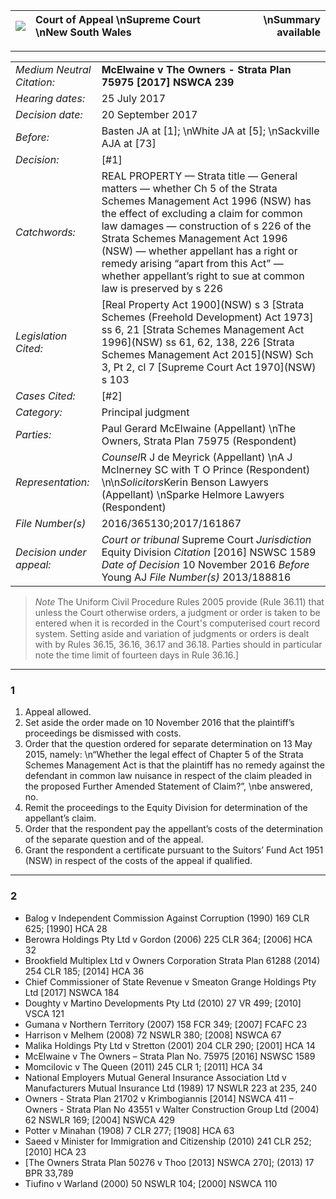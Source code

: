 ![](./img/nswcaselaw.png) | Court of Appeal  \\nSupreme Court  \\nNew South Wales |  \\nSummary available 
:-|:-|-:

- - -
|                           |                                                 |
:-------------------------- | ----------------------------------------------- |
 _Medium Neutral Citation:_ | **McElwaine v The Owners - Strata Plan 75975 [2017] NSWCA 239**
 _Hearing dates:_           | 25 July 2017                                  
 _Decision date:_           | 20 September 2017                             
 _Before:_                  | Basten JA at [1];  \\nWhite JA at [5];  \\nSackville AJA at [73] 
 _Decision:_                | [#1] 
 _Catchwords:_              | REAL PROPERTY — Strata title — General matters — whether Ch 5 of the Strata Schemes Management Act 1996 (NSW) has the effect of excluding a claim for common law damages — construction of s 226 of the Strata Schemes Management Act 1996 (NSW) — whether appellant has a right or remedy arising “apart from this Act” — whether appellant’s right to sue at common law is preserved by s 226 
 _Legislation Cited:_       | [Real Property Act 1900]\(NSW\) s 3  [Strata Schemes (Freehold Development) Act 1973] ss 6, 21  [Strata Schemes Management Act 1996]\(NSW\) ss 61, 62, 138, 226  [Strata Schemes Management Act 2015]\(NSW\) Sch 3, Pt 2, cl 7  [Supreme Court Act 1970]\(NSW\) s 103 
 _Cases Cited:_             | [#2] 
 _Category:_                | Principal judgment                            
 _Parties:_                 | Paul Gerard McElwaine (Appellant)  \\nThe Owners, Strata Plan 75975 (Respondent)                             |
 _Representation:_          | *Counsel*R J de Meyrick (Appellant)  \\nA J McInerney SC with T O Prince (Respondent)  \\n\\n*Solicitors*Kerin Benson Lawyers (Appellant)  \\nSparke Helmore Lawyers (Respondent) 
 _File Number(s)_           | 2016/365130;2017/161867                       
 _Decision under appeal:_   | _Court or tribunal_ Supreme Court   _Jurisdiction_ Equity Division _Citation_ [2016] NSWSC 1589 _Date of Decision_ 10 November 2016 _Before_ Young AJ _File Number(s)_ 2013/188816

> *Note* The Uniform Civil Procedure Rules 2005 provide (Rule 36.11)
> that unless the Court otherwise orders, a judgment or order is taken to be entered when it is recorded in the Court's computerised court record system. Setting aside and variation of judgments or orders is dealt with by Rules 36.15, 36.16, 36.17 and 36.18. Parties should in particular note the time limit of fourteen days in Rule 36.16.]

---
### 1 
1. Appeal allowed.
2. Set aside the order made on 10 November 2016 that the plaintiff’s proceedings be dismissed with costs.
3. Order that the question ordered for separate determination on 13 May 2015, namely:
\\n“Whether the legal effect of Chapter 5 of the Strata Schemes Management Act is that the plaintiff has no remedy against the defendant in common law nuisance in respect of the claim pleaded in the proposed Further Amended Statement of Claim?”,
\\nbe answered, no.
4. Remit the proceedings to the Equity Division for determination of the appellant’s claim.
5. Order that the respondent pay the appellant’s costs of the determination of the separate question and of the appeal.
6. Grant the respondent a certificate pursuant to the Suitors’ Fund Act 1951 (NSW) in respect of the costs of the appeal if qualified.

---
### 2
- Balog v Independent Commission Against Corruption (1990) 169 CLR 625; [1990] HCA 28
- Berowra Holdings Pty Ltd v Gordon (2006) 225 CLR 364; [2006] HCA 32
- Brookfield Multiplex Ltd v Owners Corporation Strata Plan 61288 (2014) 254 CLR 185; [2014] HCA 36
- Chief Commissioner of State Revenue v Smeaton Grange Holdings Pty Ltd [2017] NSWCA 184
- Doughty v Martino Developments Pty Ltd (2010) 27 VR 499; [2010] VSCA 121
- Gumana v Northern Territory (2007) 158 FCR 349; [2007] FCAFC 23
- Harrison v Melhem (2008) 72 NSWLR 380; [2008] NSWCA 67
- Malika Holdings Pty Ltd v Stretton (2001) 204 CLR 290; [2001] HCA 14
- McElwaine v The Owners – Strata Plan No. 75975 [2016] NSWSC 1589
- Momcilovic v The Queen (2011) 245 CLR 1; [2011] HCA 34
- National Employers Mutual General Insurance Association Ltd v Manufacturers Mutual Insurance Ltd (1989) 17 NSWLR 223 at 235, 240
- Owners - Strata Plan 21702 v Krimbogiannis [2014] NSWCA 411
– Owners - Strata Plan No 43551 v Walter Construction Group Ltd (2004) 62 NSWLR 169; [2004] NSWCA 429
- Potter v Minahan (1908) 7 CLR 277; [1908] HCA 63
- Saeed v Minister for Immigration and Citizenship (2010) 241 CLR 252; [2010] HCA 23
- [The Owners Strata Plan 50276 v Thoo \[2013\] NSWCA 270]; (2013) 17 BPR 33,789
- Tiufino v Warland (2000) 50 NSWLR 104; [2000] NSWCA 110